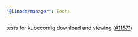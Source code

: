 ```yaml
---
"@linode/manager": Tests
---
```


tests for kubeconfig download and viewing ([#11571](https://github.com/linode/manager/pull/11571))

